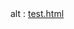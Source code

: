 <object data="https://github.com/OeildeLynx31/OeildeLynx31/blob/main/page.html" type="text/html" width="300" height="200">
  alt : <a href="https://github.com/OeildeLynx31/OeildeLynx31/blob/main/page.html">test.html</a>
</object>
